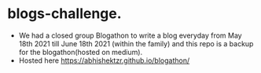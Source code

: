 # blogs-challenge.  
- We had a closed group Blogathon to write a blog everyday from May 18th 2021 till June 18th 2021 (within the family) and this repo is a backup for the blogathon(hosted on medium).  
- Hosted here https://abhishektzr.github.io/blogathon/
